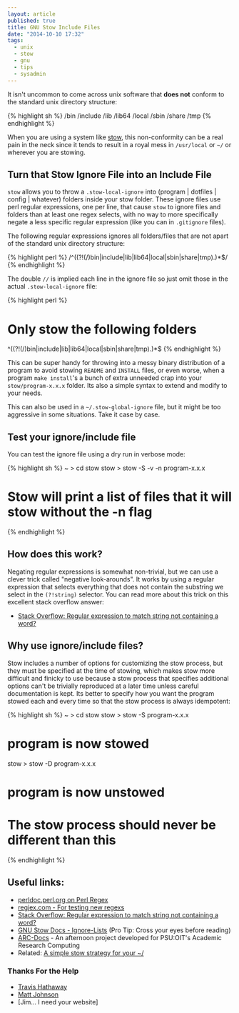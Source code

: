 ```yaml
---
layout: article
published: true
title: GNU Stow Include Files
date: "2014-10-10 17:32"
tags:
  - unix
  - stow
  - gnu
  - tips
  - sysadmin
---
```


It isn't uncommon to come across unix software that **does not** conform to the standard unix directory structure:

{% highlight sh %}
/bin
/include
/lib
/lib64
/local
/sbin
/share
/tmp
{% endhighlight %}

When you are using a system like [stow](http://www.gnu.org/software/stow/), this non-conformity can be a real pain in the neck since it tends to result in a royal mess in `/usr/local` or `~/` or wherever you are stowing.

## Turn that Stow Ignore File into an Include File

`stow` allows you to throw a `.stow-local-ignore` into (program | dotfiles | config | whatever) folders inside your stow folder.  These ignore files use perl regular expressions, one per line, that cause `stow` to ignore files and folders than at least one regex selects, with no way to more specifically negate a less specific regular expression (like you can in `.gitignore` files).

The following regular expressions ignores all folders/files that are not apart of the standard unix directory structure:

{% highlight perl %}
/^((?!(\/)bin|include|lib|lib64|local|sbin|share|tmp).)*$/
{% endhighlight %}

The double `//` is implied each line in the ignore file so just omit those in the actual `.stow-local-ignore` file:

{% highlight perl %}
# Only stow the following folders
^((?!(\/)bin|include|lib|lib64|local|sbin|share|tmp).)*$
{% endhighlight %}

This can be super handy for throwing into a messy binary distribution of a program to avoid stowing `README` and `INSTALL` files, or even worse, when a program `make install`'s a bunch of extra unneeded crap into your `stow/program-x.x.x` folder.  Its also a simple syntax to extend and modify to your needs.

This can also be used in a `~/.stow-global-ignore` file, but it might be too aggressive in some situations.  Take it case by case.

## Test your ignore/include file

You can test the ignore file using a dry run in verbose mode:

{% highlight sh %}
~ > cd stow
stow > stow -S -v -n program-x.x.x
# Stow will print a list of files that it will stow without the -n flag
{% endhighlight %}

## How does this work?

Negating regular expressions is somewhat non-trivial, but we can use a clever trick called "negative look-arounds".  It works by using a regular expression that selects everything that does not contain the substring we select in the `(?!string)` selector.  You can read more about this trick on this excellent stack overflow answer:

- [Stack Overflow: Regular expression to match string not containing a word?](http://stackoverflow.com/a/406408/1287889)

## Why use ignore/include files?

Stow includes a number of options for customizing the stow process, but they must be specified at the time of stowing, which makes stow more difficult and finicky to use because a stow process that specifies additional options can't be trivially reproduced at a later time unless careful documentation is kept.  Its better to specify how you want the program stowed each and every time so that the stow process is always idempotent:

{% highlight sh %}
~ > cd stow
stow > stow -S program-x.x.x
# program is now stowed
stow > stow -D program-x.x.x
# program is now unstowed
# The stow process should never be different than this
{% endhighlight %}

## Useful links:

- [perldoc.perl.org on Perl Regex](http://perldoc.perl.org/perlretut.html#Grouping-things-and-hierarchical-matching)
- [regjex.com - For testing new regexs](http://regjex.com)
- [Stack Overflow: Regular expression to match string not containing a word?](http://stackoverflow.com/questions/406230/regular-expression-to-match-string-not-containing-a-word)
- [GNU Stow Docs - Ignore-Lists](http://www.gnu.org/software/stow/manual/stow.html#Ignore-Lists) (Pro Tip:  Cross your eyes before reading)
- [ARC-Docs](http://arc-docs.readthedocs.org/en/latest/linux-clusters.html) - An afternoon project developed for PSU:OIT's Academic Research Computing
- Related: [A simple stow strategy for your ~/](/2014/08/25/managing-programs-in-unix-userland/)

### Thanks For the Help

- [Travis Hathaway](http://travishathaway.com)
- [Matt Johnson](http://satchamo.com)
- [Jim... I need your website]
